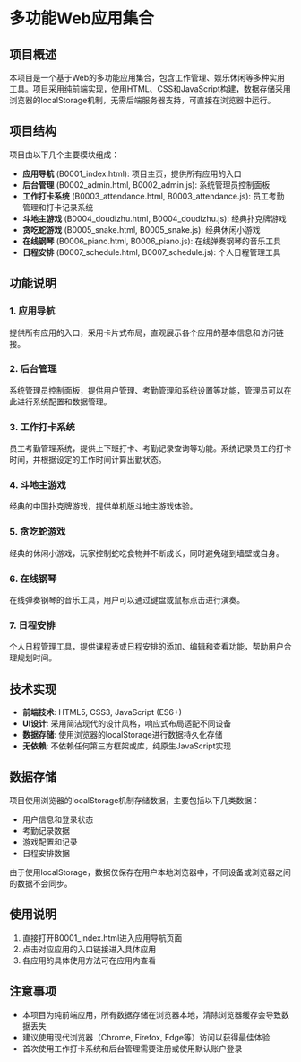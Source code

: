 # 多功能Web应用集合

## 项目概述

本项目是一个基于Web的多功能应用集合，包含工作管理、娱乐休闲等多种实用工具。项目采用纯前端实现，使用HTML、CSS和JavaScript构建，数据存储采用浏览器的localStorage机制，无需后端服务器支持，可直接在浏览器中运行。

## 项目结构

项目由以下几个主要模块组成：

- **应用导航** (B0001_index.html): 项目主页，提供所有应用的入口
- **后台管理** (B0002_admin.html, B0002_admin.js): 系统管理员控制面板
- **工作打卡系统** (B0003_attendance.html, B0003_attendance.js): 员工考勤管理和打卡记录系统
- **斗地主游戏** (B0004_doudizhu.html, B0004_doudizhu.js): 经典扑克牌游戏
- **贪吃蛇游戏** (B0005_snake.html, B0005_snake.js): 经典休闲小游戏
- **在线钢琴** (B0006_piano.html, B0006_piano.js): 在线弹奏钢琴的音乐工具
- **日程安排** (B0007_schedule.html, B0007_schedule.js): 个人日程管理工具

## 功能说明

### 1. 应用导航

提供所有应用的入口，采用卡片式布局，直观展示各个应用的基本信息和访问链接。

### 2. 后台管理

系统管理员控制面板，提供用户管理、考勤管理和系统设置等功能，管理员可以在此进行系统配置和数据管理。

### 3. 工作打卡系统

员工考勤管理系统，提供上下班打卡、考勤记录查询等功能。系统记录员工的打卡时间，并根据设定的工作时间计算出勤状态。

### 4. 斗地主游戏

经典的中国扑克牌游戏，提供单机版斗地主游戏体验。

### 5. 贪吃蛇游戏

经典的休闲小游戏，玩家控制蛇吃食物并不断成长，同时避免碰到墙壁或自身。

### 6. 在线钢琴

在线弹奏钢琴的音乐工具，用户可以通过键盘或鼠标点击进行演奏。

### 7. 日程安排

个人日程管理工具，提供课程表或日程安排的添加、编辑和查看功能，帮助用户合理规划时间。

## 技术实现

- **前端技术**: HTML5, CSS3, JavaScript (ES6+)
- **UI设计**: 采用简洁现代的设计风格，响应式布局适配不同设备
- **数据存储**: 使用浏览器的localStorage进行数据持久化存储
- **无依赖**: 不依赖任何第三方框架或库，纯原生JavaScript实现

## 数据存储

项目使用浏览器的localStorage机制存储数据，主要包括以下几类数据：

- 用户信息和登录状态
- 考勤记录数据
- 游戏配置和记录
- 日程安排数据

由于使用localStorage，数据仅保存在用户本地浏览器中，不同设备或浏览器之间的数据不会同步。

## 使用说明

1. 直接打开B0001_index.html进入应用导航页面
2. 点击对应应用的入口链接进入具体应用
3. 各应用的具体使用方法可在应用内查看

## 注意事项

- 本项目为纯前端应用，所有数据存储在浏览器本地，清除浏览器缓存会导致数据丢失
- 建议使用现代浏览器（Chrome, Firefox, Edge等）访问以获得最佳体验
- 首次使用工作打卡系统和后台管理需要注册或使用默认账户登录